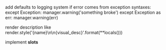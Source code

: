 add defaults to logging system if error comes from exception
    syntaxes:   except Exception: manager.warning('something broke')
                except Exception as err: manager.warning(err)

render description like render.style('{name}\n\n{visual_desc}'.format(**locals()))

implement __slots__
